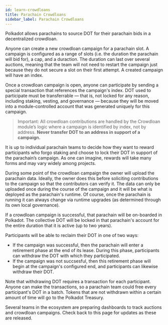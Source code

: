 ```yaml
---
id: learn-crowdloans
title: Parachain Crowdloans
sidebar_label: Parachain Crowdloans
---
```


Polkadot allows parachains to source DOT for their parachain bids in a decentralized crowdloan.

Anyone can create a new crowdloan campaign for a parachain slot. A campaign is configured as a range
of slots (i.e. the duration the parachain will bid for), a cap, and a duraction. The duration can
last over several auctions, meaning that the team will not need to restart the campaign just because
they do not secure a slot on their first attempt. A created campaign will have an index.

Once a crowdloan campaign is open, anyone can participate by sending a special transaction that
references the campaign's index. DOT used to participate must be transferrable &mdash; that is, not
locked for any reason, including staking, vesting, and governance &mdash; because they will be moved
into a module-controlled account that was generated uniquely for this campaign.

> Important: All crowdloan contributions are handled by the Crowdloan module’s logic where a
> campaign is identified by index, not by address. **Never transfer DOT to an address in support of
> a campaign.**

It is up to individual parachain teams to decide how they want to reward participants who forgo
staking and choose to lock their DOT in support of the parachain’s campaign. As one can imagine,
rewards will take many forms and may vary widely among projects.

During some point of the crowdloan campaign the owner will upload the parachain data. Ideally, the
owner does this before soliciting contributions to the campaign so that the contributors can verify
it. The data can only be uploaded once during the course of the campaign and it will be what is
deployed as the parachain's runtime. Of course, once the parachain is running it can always change
via runtime upgrades (as determined through its own local governance).

If a crowdloan campaign is successful, that parachain will be on-boarded in Polkadot. The collective
DOT will be locked in that parachain's account for the entire duration that it is active (up to two
years).

Participants will be able to reclaim their DOT in one of two ways:

- If the campaign was successful, then the parachain will enter a retirement phase at the end of its
  lease. During this phase, participants can withdraw the DOT with which they participated.
- If the campaign was not succsesful, then this retirement phase will begin at the campaign's
  configured end, and participants can likewise withdraw their DOT.

Note that withdrawing DOT requires a transaction for each participant. Anyone can make the
transactions, so a parachain team could free every participant's DOT in a batch. Tokens that are not
withdrawn within a certain amount of time will go to the Polkadot Treasury.

Several teams in the ecosystem are preparing dashboards to track auctions and crowdloan campaigns.
Check back to this page for updates as these are released.
